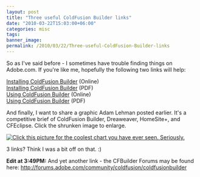 ```yaml
---
layout: post
title: "Three useful ColdFusion Builder links"
date: "2010-03-22T15:03:00+06:00"
categories: misc 
tags: 
banner_image: 
permalink: /2010/03/22/Three-useful-ColdFusion-Builder-links
---
```


So as I've said before - I sometimes have trouble finding things on Adobe.com. If you're like me, hopefully the following two links will help:

<a href="http://help.adobe.com/en_US/ColdFusionBuilder/Installing/index.html">Installing ColdFusion Builder</a> (Online)<br/>
<a href="http://help.adobe.com/en_US/ColdFusionBuilder/Installing/cfbuilder_install.pdf">Installing ColdFusion Builder</a> (PDF)<br/>
<a href="http://help.adobe.com/en_US/ColdFusionBuilder/Using/index.html">Using ColdFusion Builder</a> (Online)<br/>
<a href="http://help.adobe.com/en_US/ColdFusionBuilder/Using/cfbuilder_help.pdf">Using ColdFusion Builder</a> (PDF)<br/>

And finally, I want to share a graphic Adam Lehman posted earlier. It's a competitive brief of ColdFusion Builder, Dreaweaver, HomeSite+, and CFEclipse. Click the shrunken image to enlarge.

<a href="http://www.raymondcamden.com/images/ColdFusion Builder Comparison Matrix.png"><img src="https://static.raymondcamden.com/images/cfjedi/ColdFusion Builder Comparison Matrix Small.png" title="Click this picture for the coolest chart you have ever seen. Seriously." /></a>

3 links? Think I was a bit off on that. :)

<b>Edit at 3:49PM:</b> And yet another link - the CFBuilder Forums may be found here: <a href="http://forums.adobe.com/community/coldfusion/coldfusionbuilder">http://forums.adobe.com/community/coldfusion/coldfusionbuilder</a>
